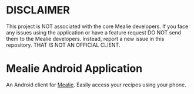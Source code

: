 # DISCLAIMER

This project is NOT associated with the core Mealie developers.
If you face any issues using the application or have a feature request DO NOT send them to the Mealie developers.
Instead, report a new issue in this repository.
THAT IS NOT AN OFFICIAL CLIENT.

# Mealie Android Application

An Android client for [Mealie](https://hay-kot.github.io/mealie/). Easily access your recipes using your phone.